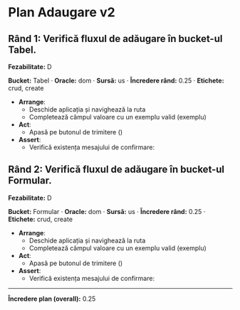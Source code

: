 # Plan Adaugare v2

## Rând 1: Verifică fluxul de adăugare în bucket-ul Tabel.

**Fezabilitate:** D

**Bucket:** Tabel · **Oracle:** dom · **Sursă:** us · **Încredere rând:** 0.25 · **Etichete:** crud, create

- **Arrange**:
  - Deschide aplicația și navighează la ruta 
  - Completează câmpul valoare cu un exemplu valid (exemplu)
- **Act**:
  - Apasă pe butonul de trimitere ()
- **Assert**:
  - Verifică existența mesajului de confirmare: 

## Rând 2: Verifică fluxul de adăugare în bucket-ul Formular.

**Fezabilitate:** D

**Bucket:** Formular · **Oracle:** dom · **Sursă:** us · **Încredere rând:** 0.25 · **Etichete:** crud, create

- **Arrange**:
  - Deschide aplicația și navighează la ruta 
  - Completează câmpul valoare cu un exemplu valid (exemplu)
- **Act**:
  - Apasă pe butonul de trimitere ()
- **Assert**:
  - Verifică existența mesajului de confirmare: 

---
**Încredere plan (overall):** 0.25
